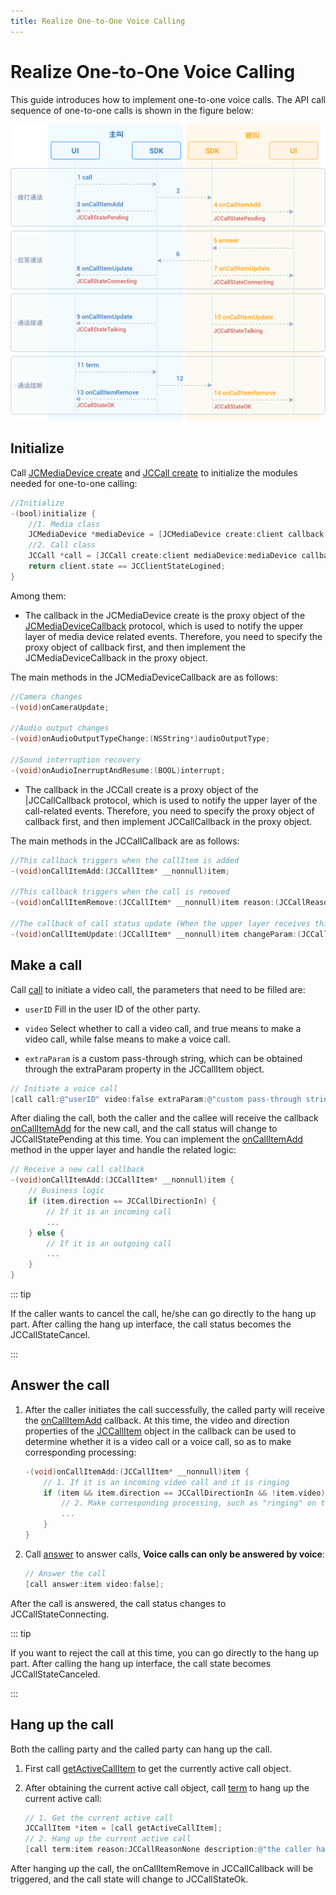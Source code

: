 ```yaml
---
title: Realize One-to-One Voice Calling
---
```

# Realize One-to-One Voice Calling

This guide introduces how to implement one-to-one voice calls. The API
call sequence of one-to-one calls is shown in the figure below:

![../../../../\_images/1-1workflowios.png](../../../../_images/1-1workflowios.png)

## Initialize

Call [JCMediaDevice
create](https://developer.juphoon.com/portal/reference/V2.1/ios/Classes/JCMediaDevice.html#//api/name/create:callback:)
and [JCCall
create](https://developer.juphoon.com/portal/reference/V2.1/ios/Classes/JCCall.html#//api/name/create:mediaDevice:callback:)
to initialize the modules needed for one-to-one calling:

``````objectivec
//Initialize
-(bool)initialize {
    //1. Media class
    JCMediaDevice *mediaDevice = [JCMediaDevice create:client callback:self];
    //2. Call class
    JCCall *call = [JCCall create:client mediaDevice:mediaDevice callback:self];
    return client.state == JCClientStateLogined;
}
``````

Among them:

- The callback in the JCMediaDevice create is the proxy object of the
    [JCMediaDeviceCallback](https://developer.juphoon.com/portal/reference/V2.1/ios/Protocols/JCMediaDeviceCallback.html)
    protocol, which is used to notify the upper layer of media device
    related events. Therefore, you need to specify the proxy object of
    callback first, and then implement the JCMediaDeviceCallback in the
    proxy object.

The main methods in the JCMediaDeviceCallback are as follows:

``````objectivec
//Camera changes
-(void)onCameraUpdate;

//Audio output changes
-(void)onAudioOutputTypeChange:(NSString*)audioOutputType;

//Sound interruption recovery
-(void)onAudioInerruptAndResume:(BOOL)interrupt;
``````

- The callback in the JCCall create is a proxy object of the
    [<span id="id3" class="problematic">|</span>](#id2)JCCallCallback
    protocol, which is used to notify the upper layer of the
    call-related events. Therefore, you need to specify the proxy object
    of callback first, and then implement JCCallCallback in the proxy
    object.

The main methods in the JCCallCallback are as follows:

``````objectivec
//This callback triggers when the callItem is added
-(void)onCallItemAdd:(JCCallItem* __nonnull)item;

//This callback triggers when the call is removed
-(void)onCallItemRemove:(JCCallItem* __nonnull)item reason:(JCCallReason)reason description:(NSString * __nullable)description;

//The callback of call status update (When the upper layer receives this callback, you can obtain all the information and status of the call according to the JCCallItem object, thereby updating the call related UI)
-(void)onCallItemUpdate:(JCCallItem* __nonnull)item changeParam:(JCCallChangeParam * __nullable)changeParam;
``````

## Make a call

Call
[call](https://developer.juphoon.com/portal/reference/V2.1/ios/Classes/JCCall.html#//api/name/call:video:extraParam:)
to initiate a video call, the parameters that need to be filled are:

- `userID` Fill in the user ID of the other party.

- `video` Select whether to call a video call, and true means to make
    a video call, while false means to make a voice call.

- `extraParam` is a custom pass-through string, which can be obtained
    through the extraParam property in the JCCallItem object.

``````objectivec
// Initiate a voice call
[call call:@"userID" video:false extraParam:@"custom pass-through string"];
``````

After dialing the call, both the caller and the callee will receive the
callback
[onCallItemAdd](https://developer.juphoon.com/portal/reference/V2.1/ios/Protocols/JCCallCallback.html#//api/name/onCallItemAdd:)
for the new call, and the call status will change to JCCallStatePending
at this time. You can implement the
[onCallItemAdd](https://developer.juphoon.com/portal/reference/V2.1/ios/Protocols/JCCallCallback.html#//api/name/onCallItemAdd:)
method in the upper layer and handle the related logic:

``````objectivec
// Receive a new call callback
-(void)onCallItemAdd:(JCCallItem* __nonnull)item {
    // Business logic
    if (item.direction == JCCallDirectionIn) {
        // If it is an incoming call
        ...
    } else {
        // If it is an outgoing call
        ...
    }
}
``````

::: tip

If the caller wants to cancel the call, he/she can go directly to the
hang up part. After calling the hang up interface, the call status
becomes the JCCallStateCancel.

:::

## Answer the call

1. After the caller initiates the call successfully, the called party
    will receive the
    [onCallItemAdd](https://developer.juphoon.com/portal/reference/V2.1/ios/Protocols/JCCallCallback.html#//api/name/onCallItemAdd:)
    callback. At this time, the video and direction properties of the
    [JCCallItem](https://developer.juphoon.com/portal/reference/V2.1/ios/Classes/JCCallItem.html)
    object in the callback can be used to determine whether it is a
    video call or a voice call, so as to make corresponding processing:

    ``````objectivec
    -(void)onCallItemAdd:(JCCallItem* __nonnull)item {
        // 1. If it is an incoming video call and it is ringing
        if (item && item.direction == JCCallDirectionIn && !item.video) {
            // 2. Make corresponding processing, such as "ringing" on the interface
            ...
        }
    }
    ``````

2. Call
    [answer](https://developer.juphoon.com/portal/reference/V2.1/ios/Classes/JCCall.html#//api/name/answer:video:)
    to answer calls, **Voice calls can only be answered by voice**:

    ``````objectivec
    // Answer the call
    [call answer:item video:false];
    ``````

After the call is answered, the call status changes to
JCCallStateConnecting.

::: tip

If you want to reject the call at this time, you can go directly to the
hang up part. After calling the hang up interface, the call state
becomes JCCallStateCanceled.

:::

## Hang up the call

Both the calling party and the called party can hang up the call.

1. First call
    [getActiveCallItem](https://developer.juphoon.com/portal/reference/V2.1/ios/Classes/JCCall.html#//api/name/getActiveCallItem)
    to get the currently active call object.

2. After obtaining the current active call object, call
    [term](https://developer.juphoon.com/portal/reference/V2.1/ios/Classes/JCCall.html#//api/name/term:reason:description:)
    to hang up the current active call:

    ``````objectivec
    // 1. Get the current active call
    JCCallItem *item = [call getActiveCallItem];
    // 2. Hang up the current active call
    [call term:item reason:JCCallReasonNone description:@"the caller hangs up"];
    ``````

After hanging up the call, the onCallItemRemove in JCCallCallback will
be triggered, and the call state will change to JCCallStateOk.
